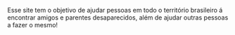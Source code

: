 Esse site tem o objetivo de ajudar pessoas em todo o território brasileiro á encontrar amigos e parentes desaparecidos, além de ajudar outras pessoas a fazer o mesmo!
